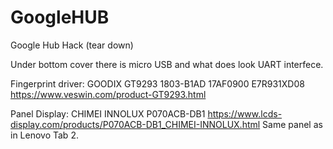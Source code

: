 # GoogleHUB
Google Hub Hack (tear down)

Under bottom cover there is micro USB and what does look UART interfece.


Fingerprint driver: GOODIX GT9293 1803-B1AD  17AF0900 E7R931XD08 https://www.veswin.com/product-GT9293.html

Panel Display: CHIMEI INNOLUX P070ACB-DB1 https://www.lcds-display.com/products/P070ACB-DB1_CHIMEI-INNOLUX.html
Same panel as in Lenovo Tab 2.
